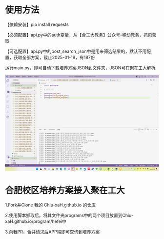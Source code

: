 # 使用方法
【依赖安装】pip install requests

【必须配置】api.py中的auth变量，从【合工大教务】公众号-移动教务，抓包获取

【可选配置】api.py中的post_search_json中是用来筛选结果的，默认不用配置，获取全部方案，截止2025-01-19，有187份

运行main.py，即可自动下载培养方案JSON到文件夹，JSON可在聚在工大解析

![图片4](shot.png)


# 合肥校区培养方案接入聚在工大

1.Fork并Clone 我的 Chiu-xaH.github.io 的仓库

2.使用脚本抓取后，将其文件夹programs中的两个项目放置到Chiu-xaH.github.io/program/hefei中

3.向我PR，合并请求后APP端即可查询到培养方案